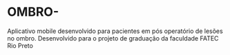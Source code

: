 # OMBRO-
Aplicativo mobile desenvolvido para pacientes em pós operatório de lesões no ombro. Desenvolvido para o projeto de graduação da faculdade FATEC Rio Preto
